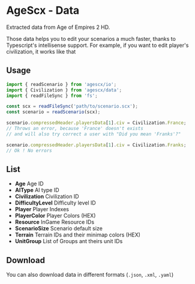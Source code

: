 # AgeScx - Data

Extracted data from Age of Empires 2 HD.

Those data helps you to edit your scenarios a much faster, thanks to Typescript's intellisense support.
For example, if you want to edit player's civilization, it works like that

## Usage

```javascript
import { readScenario } from 'agescx/io';
import { Civilization } from 'agescx/data';
import { readFileSync } from 'fs';

const scx = readFileSync('path/to/scenario.scx');
const scenario = readScenario(scx);

scenario.compressedHeader.playersData[1].civ = Civilization.France;
// Throws an error, because 'France' doesn't exists
// and will also try correct a user with "Did you mean 'Franks'?"

scenario.compressedHeader.playersData[1].civ = Civilization.Franks;
// Ok ! No errors
```

## List

- **Age** Age ID
- **AIType** AI type ID
- **Civilization** Civilization ID
- **DifficultyLevel** Difficulty level ID
- **Player** Player Indexes
- **PlayerColor** Player Colors (HEX)
- **Resource**  InGame Resource IDs
- **ScenarioSize** Scenario default size
- **Terrain** Terrain IDs and their minimap colors (HEX)
- **UnitGroup** List of Groups ant theirs unit IDs

## Download

You can also download data in different formats (`.json`, `.xml`, `.yaml`)
